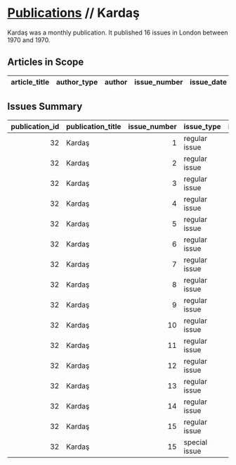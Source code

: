 # [Publications](firstlevel_publications.md) // Kardaş

Kardaş was a monthly publication. It published 16 issues in London between 1970 and 1970.

## Articles in Scope

| article_title   | author_type   | author   | issue_number   | issue_date   | pages   |
|-----------------|---------------|----------|----------------|--------------|---------|

## Issues Summary

|   publication_id | publication_title   |   issue_number | issue_type    |   issue_year |   issue_month |   issue_day |   printing_house_name |
|-----------------:|:--------------------|---------------:|:--------------|-------------:|--------------:|------------:|----------------------:|
|               32 | Kardaş              |              1 | regular issue |          nan |           nan |         nan |                   nan |
|               32 | Kardaş              |              2 | regular issue |          nan |           nan |         nan |                   nan |
|               32 | Kardaş              |              3 | regular issue |          nan |           nan |         nan |                   nan |
|               32 | Kardaş              |              4 | regular issue |          nan |           nan |         nan |                   nan |
|               32 | Kardaş              |              5 | regular issue |          nan |           nan |         nan |                   nan |
|               32 | Kardaş              |              6 | regular issue |          nan |           nan |         nan |                   nan |
|               32 | Kardaş              |              7 | regular issue |          nan |           nan |         nan |                   nan |
|               32 | Kardaş              |              8 | regular issue |          nan |           nan |         nan |                   nan |
|               32 | Kardaş              |              9 | regular issue |          nan |           nan |         nan |                   nan |
|               32 | Kardaş              |             10 | regular issue |          nan |           nan |         nan |                   nan |
|               32 | Kardaş              |             11 | regular issue |          nan |           nan |         nan |                   nan |
|               32 | Kardaş              |             12 | regular issue |          nan |           nan |         nan |                   nan |
|               32 | Kardaş              |             13 | regular issue |          nan |           nan |         nan |                   nan |
|               32 | Kardaş              |             14 | regular issue |          nan |           nan |         nan |                   nan |
|               32 | Kardaş              |             15 | regular issue |         1970 |           nan |         nan |                   nan |
|               32 | Kardaş              |             15 | special issue |         1970 |           nan |         nan |                   nan |